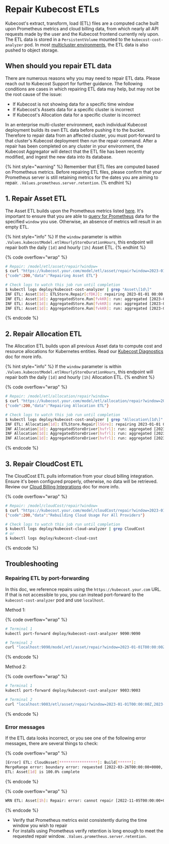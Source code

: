 # Repair Kubecost ETLs

Kubecost's extract, transform, load (ETL) files are a computed cache built upon Prometheus metrics and cloud billing data, from which nearly all API requests made by the user and the Kubecost frontend currently rely upon. The ETL data is stored in a `PersistentVolume` mounted to the `kubecost-cost-analyzer` pod. In most [multicluster environments](/install-and-configure/install/multi-cluster/multi-cluster.md), the ETL data is also pushed to object storage.

## When should you repair ETL data

There are numerous reasons why you may need to repair ETL data. Please reach out to Kubecost Support for further guidance. The following conditions are cases in which repairing ETL data may help, but may not be the root cause of the issue:

- If Kubecost is not showing data for a specific time window
- If Kubecost's Assets data for a specific cluster is incorrect
- If Kubecost's Allocation data for a specific cluster is incorrect

In an enterprise multi-cluster environment, each individual Kubecost deployment builds its own ETL data before pushing it to the bucket. Therefore to repair data from an affected cluster, you must port-forward to that cluster's Kubecost deployment then run the repair command. After a repair has been completed on any cluster in your environment, the Kubecost Aggregator will detect that the ETL file has been recently modified, and ingest the new data into its database.

{% hint style="warning" %}
Remember that ETL files are computed based on Prometheus metrics. Before repairing ETL files, please confirm that your Prometheus server is still retaining metrics for the dates you are aiming to repair. `.Values.prometheus.server.retention`.
{% endhint %}

## 1. Repair Asset ETL

The Asset ETL builds upon the Prometheus metrics listed [here](/architecture/user-metrics.md). It's important to ensure that you are able to [query for Prometheus](prometheus.md) data for the specified `window` you use. Otherwise, an absence of metrics will result in an empty ETL.

{% hint style="info" %}
If the `window` parameter is within `.Values.kubecostModel.etlHourlyStoreDurationHours`, this endpoint will repair both the daily `[1d]` and hourly `[1h]` Asset ETL.
{% endhint %}

{% code overflow="wrap" %}
```bash
# Repair: /model/etl/asset/repair?window=
$ curl "https://kubecost.your.com/model/etl/asset/repair?window=2023-01-01T00:00:00Z,2023-01-04T00:00:00Z"
{"code":200,"data":"Repairing Asset ETL"}

# Check logs to watch this job run until completion
$ kubectl logs deploy/kubecost-cost-analyzer | grep "Asset\[1d\]"
INF ETL: Asset[1d]: ETLStore.Repair[cfDKJ]: repairing 2023-01-01 00:00:00 +0000 UTC, 2023-01-04 00:00:00 +0000 UTC
INF ETL: Asset[1d]: AggregatedStore.Run[fvkKR]: run: aggregated [2023-01-01T00:00:00+0000, 2023-01-02T00:00:00+0000) from 19 to 3 in 68.417µs
INF ETL: Asset[1d]: AggregatedStore.Run[fvkKR]: run: aggregated [2023-01-02T00:00:00+0000, 2023-01-03T00:00:00+0000) from 19 to 3 in 68.417µs
INF ETL: Asset[1d]: AggregatedStore.Run[fvkKR]: run: aggregated [2023-01-03T00:00:00+0000, 2023-01-04T00:00:00+0000) from 19 to 3 in 68.417µs
```
{% endcode %}

## 2. Repair Allocation ETL

The Allocation ETL builds upon all previous Asset data to compute cost and resource allocations for Kubernetes entities. Read our [Kubecost Diagnostics](diagnostics.md) doc for more info.

{% hint style="info" %}
If the `window` parameter is within `.Values.kubecostModel.etlHourlyStoreDurationHours`, this endpoint will repair both the daily `[1d]` and hourly `[1h]` Allocation ETL.
{% endhint %}

{% code overflow="wrap" %}
```bash
# Repair: /model/etl/allocation/repair?window=
$ curl "https://kubecost.your.com/model/etl/allocation/repair?window=2023-01-01T00:00:00Z,2023-01-04T00:00:00Z"
{"code":200,"data":"Repairing Allocation ETL"}

# Check logs to watch this job run until completion
$ kubectl logs deploy/kubecost-cost-analyzer | grep "Allocation\[1d\]"
INF ETL: Allocation[1d]: ETLStore.Repair[lSGre]: repairing 2023-01-01 00:00:00 +0000 UTC, 2023-01-04 00:00:00 +0000 UTC
INF Allocation[1d]: AggregatedStoreDriver[hvfrl]: run: aggregated [2023-01-01T00:00:00+0000, 2023-01-02T00:00:00+0000) from 283 to 70 in 4.917963ms
INF Allocation[1d]: AggregatedStoreDriver[hvfrl]: run: aggregated [2023-01-02T00:00:00+0000, 2023-01-03T00:00:00+0000) from 130 to 62 in 983.216µs
INF Allocation[1d]: AggregatedStoreDriver[hvfrl]: run: aggregated [2023-01-03T00:00:00+0000, 2023-01-04T00:00:00+0000) from 130 to 62 in 1.462092ms
```
{% endcode %}

## 3. Repair CloudCost ETL

The CloudCost ETL pulls information from your cloud billing integration. Ensure it's been configured properly, otherwise, no data will be retrieved. Review our [Cloud Billing Integrations](/install-and-configure/install/cloud-integration/README.md) doc for more info.

{% code overflow="wrap" %}
```bash
# Repair: /model/cloudCost/repair?window=
$ curl "https://kubecost.your.com/model/cloudCost/repair?window=2023-01-01T00:00:00Z,2023-01-04T00:00:00Z"
{"code":200,"data":"Rebuilding Cloud Usage For All Providers"}

# Check logs to watch this job run until completion
$ kubectl logs deploy/kubecost-cloud-analyzer | grep CloudCost
# or
$ kubectl logs deploy/kubecost-cloud-cost
```
{% endcode %}

## Troubleshooting

### Repairing ETL by port-forwarding

In this doc, we reference repairs using the `https://kubecost.your.com` URL. If that is not accessible to you, you can instead port-forward to the `kubecost-cost-analyzer` pod and use `localhost`.

Method 1:

{% code overflow="wrap" %}
```bash
# Terminal 1
kubectl port-forward deploy/kubecost-cost-analyzer 9090:9090

# Terminal 2
curl "localhost:9090/model/etl/asset/repair?window=2023-01-01T00:00:00Z,2023-01-04T00:00:00Z"
```
{% endcode %}

Method 2:

{% code overflow="wrap" %}
```bash
# Terminal 1
kubectl port-forward deploy/kubecost-cost-analyzer 9003:9003

# Terminal 2
curl "localhost:9003/etl/asset/repair?window=2023-01-01T00:00:00Z,2023-01-04T00:00:00Z"
```
{% endcode %}

### Error messages

If the ETL data looks incorrect, or you see one of the following error messages, there are several things to check:

{% code overflow="wrap" %}
```bash
[Error] ETL: CloudAsset[*****************]: Build[******]: 
MergeRange error: boundary error: requested [2022-03-26T00:00:00+0000, 2022-04-02T00:00:00+0000); supported [2022-03-29T00:00:00+0000, 2022-04-30T00:00:00+0000): 
ETL: Asset[1d] is 100.0% complete
```
{% endcode %}

{% code overflow="wrap" %}
```bash
WRN ETL: Asset[1h]: Repair: error: cannot repair [2022-11-05T00:00:00+0000, 2022-11-06T00:00:00+0000): coverage is [2022-12-01T21:00:00+0000, 2022-12-02T23:00:00+0000)
```
{% endcode %}

* Verify that Prometheus metrics exist consistently during the time window you wish to repair
* For installs using Prometheus verify retention is long enough to meet the requested repair window. `.Values.prometheus.server.retention`.

